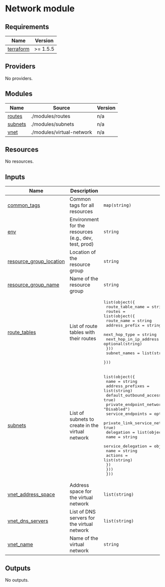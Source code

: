 # Network module

<!-- BEGIN_TF_DOCS -->
## Requirements

| Name | Version |
|------|---------|
| <a name="requirement_terraform"></a> [terraform](#requirement\_terraform) | >= 1.5.5 |

## Providers

No providers.

## Modules

| Name | Source | Version |
|------|--------|---------|
| <a name="module_routes"></a> [routes](#module\_routes) | ./modules/routes | n/a |
| <a name="module_subnets"></a> [subnets](#module\_subnets) | ./modules/subnets | n/a |
| <a name="module_vnet"></a> [vnet](#module\_vnet) | ./modules/virtual-network | n/a |

## Resources

No resources.

## Inputs

| Name | Description | Type | Default | Required |
|------|-------------|------|---------|:--------:|
| <a name="input_common_tags"></a> [common\_tags](#input\_common\_tags) | Common tags for all resources | `map(string)` | n/a | yes |
| <a name="input_env"></a> [env](#input\_env) | Environment for the resources (e.g., dev, test, prod) | `string` | n/a | yes |
| <a name="input_resource_group_location"></a> [resource\_group\_location](#input\_resource\_group\_location) | Location of the resource group | `string` | n/a | yes |
| <a name="input_resource_group_name"></a> [resource\_group\_name](#input\_resource\_group\_name) | Name of the resource group | `string` | n/a | yes |
| <a name="input_route_tables"></a> [route\_tables](#input\_route\_tables) | List of route tables with their routes | <pre>list(object({<br/>    route_table_name = string<br/>    routes = list(object({<br/>      route_name             = string<br/>      address_prefix         = string<br/>      next_hop_type          = string<br/>      next_hop_in_ip_address = optional(string)<br/>    }))<br/>    subnet_names = list(string)<br/>  }))</pre> | n/a | yes |
| <a name="input_subnets"></a> [subnets](#input\_subnets) | List of subnets to create in the virtual network | <pre>list(object({<br/>    name                                          = string<br/>    address_prefixes                              = list(string)<br/>    default_outbound_access_enabled               = optional(bool, true)<br/>    private_endpoint_network_policies             = optional(string, "Disabled")<br/>    service_endpoints                             = optional(list(string), [])<br/>    private_link_service_network_policies_enabled = optional(bool, true)<br/>    delegation = list(object({<br/>      name = string<br/>      service_delegation = object({<br/>        name    = string<br/>        actions = list(string)<br/>      })<br/>    }))<br/>  }))</pre> | n/a | yes |
| <a name="input_vnet_address_space"></a> [vnet\_address\_space](#input\_vnet\_address\_space) | Address space for the virtual network | `list(string)` | n/a | yes |
| <a name="input_vnet_dns_servers"></a> [vnet\_dns\_servers](#input\_vnet\_dns\_servers) | List of DNS servers for the virtual network | `list(string)` | `[]` | no |
| <a name="input_vnet_name"></a> [vnet\_name](#input\_vnet\_name) | Name of the virtual network | `string` | n/a | yes |

## Outputs

No outputs.
<!-- END_TF_DOCS -->
